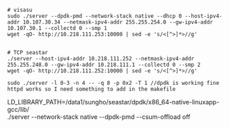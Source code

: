 
```
# visasu
sudo ./server --dpdk-pmd --network-stack native --dhcp 0 --host-ipv4-addr 10.107.30.34 --netmask-ipv4-addr 255.255.254.0 --gw-ipv4-addr 10.107.30.1 --collectd 0 --smp 1
wget -qO- http://10.218.111.253:10000 | sed -e 's/<[^>]*>//g'


# TCP seastar
./server --host-ipv4-addr 10.218.111.252 --netmask-ipv4-addr 255.255.248.0 --gw-ipv4-addr 10.218.111.1 --collectd 0 --smp 2
wget -qO- http://10.218.111.252:10000 | sed -e 's/<[^>]*>//g'

sudo ./server -l 0-3 -n 4 -- -q 8 -p 0x2 -T 1 //dpdk is working fine
httpd works so I need something to add in the makefile
```


LD_LIBRARY_PATH=/data1/sungho/seastar/dpdk/x86_64-native-linuxapp-gcc/lib/ \
./server --network-stack native --dpdk-pmd --csum-offload off
